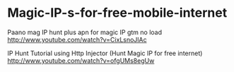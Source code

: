 # Magic-IP-s-for-free-mobile-internet

Paano mag IP hunt plus apn for magic IP gtm no load
http://www.youtube.com/watch?v=CixLsnoJlAc

IP Hunt Tutorial using Http Injector (Hunt Magic IP for free internet)
http://www.youtube.com/watch?v=ofgUMs8egUw
